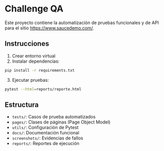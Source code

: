 # Challenge QA

Este proyecto contiene la automatización de pruebas funcionales y de API para el sitio https://www.saucedemo.com/.

## Instrucciones

1. Crear entorno virtual
2. Instalar dependencias:
```bash
pip install -r requirements.txt
```
3. Ejecutar pruebas:
```bash
pytest --html=reports/reporte.html
```

## Estructura
- `tests/`: Casos de prueba automatizados
- `pages/`: Clases de páginas (Page Object Model)
- `utils/`: Configuración de Pytest
- `docs/`: Documentación funcional
- `screenshots/`: Evidencias de fallos
- `reports/`: Reportes de ejecución